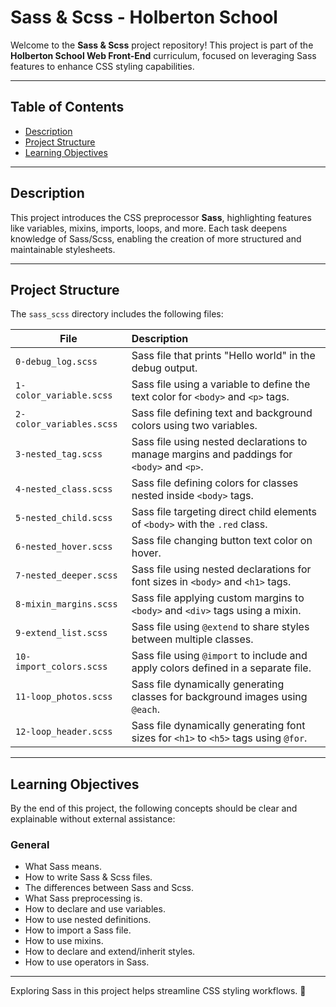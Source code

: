 # Sass & Scss - Holberton School

Welcome to the **Sass & Scss** project repository! This project is part of the **Holberton School Web Front-End** curriculum, focused on leveraging Sass features to enhance CSS styling capabilities.

---

## Table of Contents

- [Description](#description)
- [Project Structure](#project-structure)
- [Learning Objectives](#learning-objectives)

---

## Description

This project introduces the CSS preprocessor **Sass**, highlighting features like variables, mixins, imports, loops, and more. Each task deepens knowledge of Sass/Scss, enabling the creation of more structured and maintainable stylesheets.

---

## Project Structure

The `sass_scss` directory includes the following files:

| File                     | Description                                                                                |
| ------------------------ | :----------------------------------------------------------------------------------------- |
| `0-debug_log.scss`       | Sass file that prints "Hello world" in the debug output.                                   |
| `1-color_variable.scss`  | Sass file using a variable to define the text color for `<body>` and `<p>` tags.           |
| `2-color_variables.scss` | Sass file defining text and background colors using two variables.                         |
| `3-nested_tag.scss`      | Sass file using nested declarations to manage margins and paddings for `<body>` and `<p>`. |
| `4-nested_class.scss`    | Sass file defining colors for classes nested inside `<body>` tags.                         |
| `5-nested_child.scss`    | Sass file targeting direct child elements of `<body>` with the `.red` class.               |
| `6-nested_hover.scss`    | Sass file changing button text color on hover.                                             |
| `7-nested_deeper.scss`   | Sass file using nested declarations for font sizes in `<body>` and `<h1>` tags.            |
| `8-mixin_margins.scss`   | Sass file applying custom margins to `<body>` and `<div>` tags using a mixin.              |
| `9-extend_list.scss`     | Sass file using `@extend` to share styles between multiple classes.                        |
| `10-import_colors.scss`  | Sass file using `@import` to include and apply colors defined in a separate file.          |
| `11-loop_photos.scss`    | Sass file dynamically generating classes for background images using `@each`.              |
| `12-loop_header.scss`    | Sass file dynamically generating font sizes for `<h1>` to `<h5>` tags using `@for`.        |

---

## Learning Objectives

By the end of this project, the following concepts should be clear and explainable without external assistance:

### General

- What Sass means.
- How to write Sass & Scss files.
- The differences between Sass and Scss.
- What Sass preprocessing is.
- How to declare and use variables.
- How to use nested definitions.
- How to import a Sass file.
- How to use mixins.
- How to declare and extend/inherit styles.
- How to use operators in Sass.

---

Exploring Sass in this project helps streamline CSS styling workflows. 🚀
